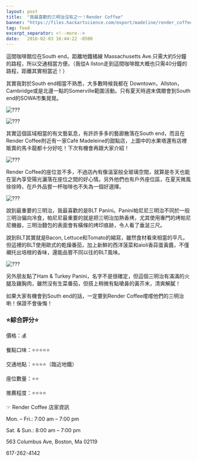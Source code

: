```yaml
---
layout: post
title:  "我最喜歡的三明治沒有之一！Render Coffee"
banner: "https://files.hackartscience.com/export/madeline/render_coffee/render_1.jpg"
tag: food
excerpt_separator: <!--more-->
date:   2016-02-03 16:44:22 -0500
---
```


這間咖啡館位在South end，距離地鐵橘線 Massachusetts Ave.只需大約5分鐘的路程，所以交通相當方便。（我從A llston走到這間咖啡館大概也只需40分鐘的路程，距離其實相當近！）

其實我對於South end相當不熟悉，大多數時候我都在 Downtown，Allston，Cambridge或是北邊一點的Somerville範圍活動。只有夏天時週末偶爾會到South end的SOWA市集晃晃。

<!--more-->

![???][render_2]

![???][render_4]

其實這個區域相當的有文藝氣息，有許許多多的藝廊散落在South end，而且在Render Coffee附近有一家Café Madeleine的甜點店，上圖中的水果塔還有店裡販賣的馬卡龍都十分好吃！下次有機會再跟大家介紹！

![???][render_3]

Render Coffee的座位並不多，不過店內有像溫室般全玻璃空間，就算是冬天也能在室內享受陽光灑落在座位之間的好心情。另外他們也有戶外座位區，在夏天微風徐徐時，在戶外品嘗一杯咖啡也不失為一個好選擇。

![???][render_6]

說到最重要的三明治，我最喜歡的是BLT Panini。Panini帕尼尼三明治不同於一般三明治偏向冷食，帕尼尼最重要的就是把三明治加熱香烤，尤其使用專門的烤帕尼尼機器，三明治麵包的表面會有橫條的烤印痕跡，令人看了垂涎三尺。

說到BLT其實就是Bacon, Lettuce和Tomato的縮寫，雖然食材看來相當的平凡，但這裡的BLT使用歐式的乾燥番茄，加上新鮮的西洋菠菜和aioli香蒜蛋黃醬，不僅襯托出培根的香味，還能品嘗不同以往的BLT風味。

![???][render_9]

另外朋友點了Ham & Turkey Panini，名字不是很確定，但這個三明治有滿滿的火腿及雞胸肉，雖然沒有生菜番茄，但搭上稍微有點嗆鼻的黃芥末，清爽解膩！

如果大家有機會到South end的話，一定要到Render Coffee嚐嚐他們的三明治喲！保證不會後悔！


### ⭐️綜合評分⭐️

價格：💰

餐點口味：⭐️⭐️⭐️⭐️⭐️

交通地點：⭐️⭐️⭐️⭐️（臨近地鐵）

座位數量：⭐️⭐️

推薦程度：⭐️⭐️⭐️⭐️

☞ Render Coffee 店家資訊

Mon. – Fri.: 7:00 am – 7:00 pm

Sat. & Sun.: 8:00 am – 7:00 pm

563 Columbus Ave, Boston, Ma 02119

617-262-4142


[render_2]: https://files.hackartscience.com/export/madeline/render_coffee/render_2.jpg
[render_3]: https://files.hackartscience.com/export/madeline/render_coffee/render_3.jpg
[render_4]: https://files.hackartscience.com/export/madeline/render_coffee/render_4.jpg
[render_6]: https://files.hackartscience.com/export/madeline/render_coffee/render_6.jpg
[render_9]: https://files.hackartscience.com/export/madeline/render_coffee/render_9.jpg
